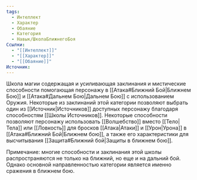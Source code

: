 ```yaml
---
tags:
  - Интеллект
  - Характер
  - Обаяние
  - Категория
  - Навык/ШколаБлижнегоБоя
Ссылки:
  - "[[Интеллект]]"
  - "[[Характер]]"
  - "[[Обаяние]]"
Источник:
---
```

Школа магии содержащая и усиливающая заклинания и мистические способности помогающая персонажу в [[Атака#Ближний Бой|Ближнем Бою]] и [[Атака#Дальнем Бою|Дальнем Бою]] с использованием Оружия. Некоторые из заклинаний этой категории позволяют выбрать один из [[Источник|Источников]] доступных персонажу благодаря способностям [[Школы Источников]]. Некоторые способности позволяют персонажу использовать [[Волшебство]] вместо [[Тело|Тела]] или [[Ловкость]] для бросков [[Атака|Атаки]] и [[Урон|Урона]] в [[Атака#Ближний Бой|Ближнем бою]], а также его характеристики для высчитывания [[Защита#Ближний бой|Защиты в ближнем бою]].

Примечание: многие способности и заклинания этой школы распространяются не только на ближний, но еще и на дальний бой. Однако основной направленностью категории является именно сражения в ближнем бою. 
